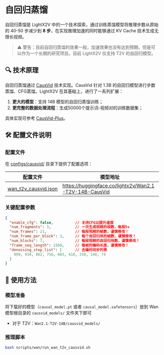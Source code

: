 # 自回归蒸馏

自回归蒸馏是 LightX2V 中的一个技术探索，通过训练蒸馏模型将推理步数从原始的 40-50 步减少到 **8 步**，在实现推理加速的同时能够通过 KV Cache 技术生成无限长视频。

> ⚠️ 警告：目前自回归蒸馏的效果一般，加速效果也没有达到预期，但是可以作为一个长期的研究项目。目前 LightX2V 仅支持 T2V 的自回归模型。

## 🔍 技术原理

自回归蒸馏通过 [CausVid](https://github.com/tianweiy/CausVid) 技术实现。CausVid 针对 1.3B 的自回归模型进行步数蒸馏、CFG蒸馏。LightX2V 在其基础上，进行了一系列扩展：

1. **更大的模型**：支持 14B 模型的自回归蒸馏训练；
2. **更完整的数据处理流程**：生成50000个提示词-视频对的训练数据集；

具体实现可参考 [CausVid-Plus](https://github.com/GoatWu/CausVid-Plus)。

## 🛠️ 配置文件说明

### 配置文件

在 [configs/causvid/](https://github.com/ModelTC/lightx2v/tree/main/configs/causvid) 目录下提供了配置选项：

| 配置文件 | 模型地址 |
|----------|------------|
| [wan_t2v_causvid.json](https://github.com/ModelTC/lightx2v/blob/main/configs/causvid/wan_t2v_causvid.json) | https://huggingface.co/lightx2v/Wan2.1-T2V-14B-CausVid |

### 关键配置参数

```json
{
  "enable_cfg": false,          // 关闭CFG以提升速度
  "num_fragments": 3,           // 一次生成视频的段数，每段5s
  "num_frames": 21,             // 每段视频的帧数，谨慎修改！
  "num_frame_per_block": 3,     // 每个自回归块的帧数，谨慎修改！
  "num_blocks": 7,              // 每段视频的自回归块数，谨慎修改！
  "frame_seq_length": 1560,     // 每帧的编码长度，谨慎修改！
  "denoising_step_list": [      // 去噪时间步列表
    999, 934, 862, 756, 603, 410, 250, 140, 74
  ]
}
```

## 📜 使用方法

### 模型准备

将下载好的模型（`causal_model.pt` 或者 `causal_model.safetensors`）放到 Wan 模型根目录的 `causvid_models/` 文件夹下即可
- 对于 T2V：`Wan2.1-T2V-14B/causvid_models/`

### 推理脚本

```bash
bash scripts/wan/run_wan_t2v_causvid.sh
```
